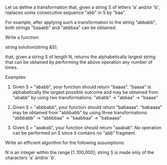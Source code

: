 Let us define a transformation that, given a string S of letters 'a' and/or 'b', replaces some consecutive sequence "abb" in S by "baa".

For example, after applying such a transformation to the string "abbabb", both strings "baaabb" and "abbbaa" can be obtained.

Write a function:

string solution(string &S);

that, given a string S of length N, returns the alphabetically largest string that can be obtained by performing the above operation any number of times.

Examples:

1. Given S = "ababb", your function should return "baaaa".
"baaaa" is alphabetically the largest possible outcome and may be obtained from "ababb" by using two transformations:
"ababb" → "abbaa" → "baaaa"

2. Given S = "abbbabb", your function should return "babaaaa".
"babaaaa" may be obtained from "abbbabb" by using three transformations:
"abbbabb" → "abbbbaa" → "baabbaa" → "babaaaa"

3. Given S = "aaabab", your function should return "aaabab".
No operation can be performed on S since it contains no "abb" fragment.

Write an efficient algorithm for the following assumptions:

N is an integer within the range [1..100,000];
string S is made only of the characters 'a' and/or 'b'.
